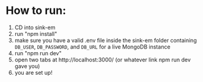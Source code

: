 # How to run: 

1. CD into sink-em
2. run "npm install"
3. make sure you have a valid .env file inside the sink-em folder containing `DB_USER`, `DB_PASSWORD`, and `DB_URL` for a live MongoDB instance
4. run "npm run dev"
5. open two tabs at http://localhost:3000/ (or whatever link npm run dev gave you)
6. you are set up!